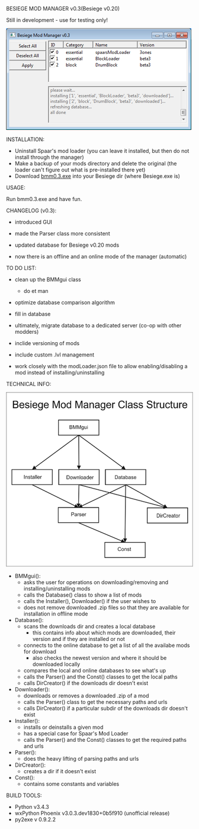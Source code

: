 BESIEGE MOD MANAGER v0.3(Besiege v0.20)

Still in development - use for testing only!

![Screenshot](https://github.com/brada1/bmm/raw/master/screenshot.jpg)

INSTALLATION:

- Uninstall Spaar's mod loader (you can leave it installed, but then do not install through the manager)
- Make a backup of your mods directory and delete the original (the loader can't figure out what is pre-installed there yet) 
- Download [bmm0.3.exe](https://github.com/brada1/bmm/raw/master/source/dist/bmm0.3.exe) into your Besiege dir (where Besiege.exe is)


USAGE:

Run bmm0.3.exe and have fun.


CHANGELOG (v0.3):

- introduced GUI

- made the Parser class more consistent

- updated database for Besiege v0.20 mods

- now there is an offline and an online mode of the manager (automatic)


TO DO LIST:

- clean up the BMMgui class
	- do et man

- optimize database comparison algorithm

- fill in database

- ultimately, migrate database to a dedicated server (co-op with other modders)

- inclide versioning of mods

- include custom .lvl management

- work closely with the modLoader.json file to allow enabling/disabling a mod instead of installing/uninstalling


TECHNICAL INFO:

![Besiege Mod Manager Class Structure](https://github.com/brada1/bmm/raw/master/source/v0.3/bmm_class_structure.jpg)

- BMMgui():
	- asks the user for operations on downloading/removing and installing/uninstalling mods
	- calls the Database() class to show a list of mods
	- calls the Installer(), Downloader() if the user wishes to
	- does not remove downloaded .zip files so that they are available for installation in offline mode
- Database():
	- scans the downloads dir and creates a local database
		- this contains info about which mods are downloaded, their version and if they are installed or not
	- connects to the online database to get a list of all the availabe mods for download
		- also checks the newest version and where it should be downloaded locally
	- compares the local and online databases to see what's up
	- calls the Parser() and the Const() classes to get the local paths
	- calls DirCreator() if the downloads dir doesn't exist
- Downloader():
	- downloads or removes a downloaded .zip of a mod
	- calls the Parser() class to get the necessary paths and urls
	- calls DirCreator() if a particular subdir of the downloads dir doesn't exist
- Installer():
	- installs or deinstalls a given mod
	- has a special case for Spaar's Mod Loader
	- calls the Parser() and the Const() classes to get the required paths and urls
- Parser():
	- does the heavy lifting of parsing paths and urls
- DirCreator():
	- creates a dir if it doesn't exist
- Const():
	- contains some constants and variables 

BUILD TOOLS:
- Python v3.4.3
- wxPython Phoenix v3.0.3.dev1830+0b5f910 (unofficial release)
- py2exe v 0.9.2.2
